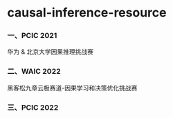 # causal-inference-resource

### 一、PCIC 2021
华为 & 北京大学因果推理挑战赛

### 二、WAIC 2022
黑客松九章云极赛道-因果学习和决策优化挑战赛

### 三、PCIC 2022

